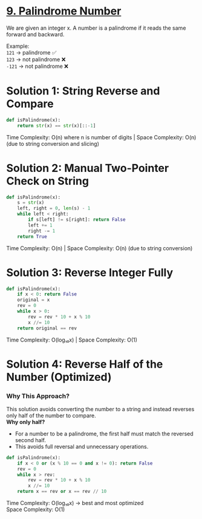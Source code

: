 # [9. Palindrome Number](https://leetcode.com/problems/palindrome-number/description/?envType=problem-list-v2&envId=math)

We are given an integer x. A number is a palindrome if it reads the same forward and backward.

Example:  
`121` → palindrome ✅  
`123` → not palindrome ❌  
`-121` → not palindrome ❌  


# Solution 1: String Reverse and Compare
```python
def isPalindrome(x):
    return str(x) == str(x)[::-1]
```
Time Complexity: O(n) where n is number of digits | Space Complexity: O(n) (due to string conversion and slicing)

# Solution 2: Manual Two-Pointer Check on String
```python
def isPalindrome(x):
    s = str(x)
    left, right = 0, len(s) - 1
    while left < right:
        if s[left] != s[right]: return False
        left += 1
        right -= 1
    return True
```
Time Complexity: O(n) | Space Complexity: O(n) (due to string conversion)

# Solution 3: Reverse Integer Fully
```python
def isPalindrome(x):
    if x < 0: return False
    original = x
    rev = 0
    while x > 0:
        rev = rev * 10 + x % 10
        x //= 10
    return original == rev
```
Time Complexity: O(log₁₀x) | Space Complexity: O(1)

# Solution 4: Reverse Half of the Number (Optimized)

### Why This Approach?
This solution avoids converting the number to a string and instead reverses only half of the number to compare.  
**Why only half?**   
- For a number to be a palindrome, the first half must match the reversed second half.
- This avoids full reversal and unnecessary operations.

```python
def isPalindrome(x):
    if x < 0 or (x % 10 == 0 and x != 0): return False
    rev = 0
    while x > rev:
        rev = rev * 10 + x % 10
        x //= 10
    return x == rev or x == rev // 10
```
Time Complexity: O(log₁₀x) → best and most optimized  
Space Complexity: O(1)  
